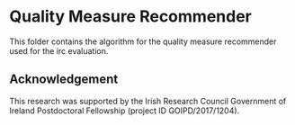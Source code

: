 # Quality Measure Recommender

This folder contains the algorithm for the quality measure recommender used for the irc evaluation.


## Acknowledgement
This research was supported by the Irish Research Council Government of Ireland Postdoctoral Fellowship (project ID GOIPD/2017/1204).
